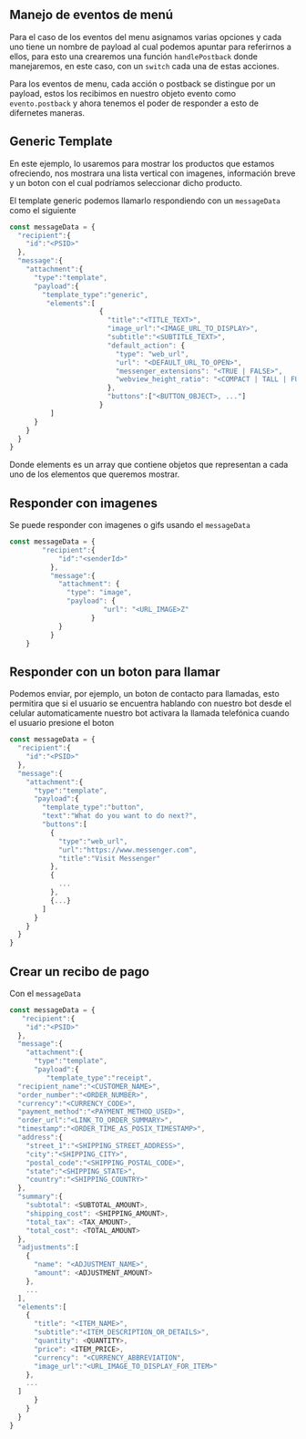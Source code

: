 ## Manejo de eventos de menú

Para el caso de los eventos del menu asignamos varias opciones y cada uno tiene un nombre de payload al cual podemos apuntar para referirnos a ellos, para esto una crearemos una función `handlePostback` donde manejaremos, en este caso, con un `switch` cada una de estas acciones.

Para los eventos de menu, cada acción o postback se distingue por un payload, estos los recibimos en nuestro objeto evento como `evento.postback` y ahora tenemos el poder de responder a esto de difernetes maneras.

## Generic Template
En este ejemplo, lo usaremos para mostrar los productos que estamos ofreciendo, nos mostrara una lista vertical con imagenes, información breve y un boton con el cual podríamos seleccionar dicho producto.

El template generic podemos llamarlo respondiendo con un `messageData` como el siguiente

```js
const messageData = {
  "recipient":{
    "id":"<PSID>"
  },
  "message":{
    "attachment":{
      "type":"template",
      "payload":{
        "template_type":"generic",
         "elements":[
                      {
                        "title":"<TITLE_TEXT>",
                        "image_url":"<IMAGE_URL_TO_DISPLAY>",
                        "subtitle":"<SUBTITLE_TEXT>",
                        "default_action": {
                          "type": "web_url",
                          "url": "<DEFAULT_URL_TO_OPEN>",
                          "messenger_extensions": "<TRUE | FALSE>",
                          "webview_height_ratio": "<COMPACT | TALL | FULL>"
                        },
                        "buttons":["<BUTTON_OBJECT>, ..."]      
                      }
          ]
      }
    }
  }
}
```

Donde elements es un array que contiene objetos que representan a cada uno de los elementos que queremos mostrar.


## Responder con imagenes

Se puede responder con imagenes o gifs usando el `messageData`
```js
const messageData = {
        "recipient":{
            "id":"<senderId>"
          },
          "message":{
            "attachment": {
              "type": "image",
              "payload": {
                       "url": "<URL_IMAGE>Z"
                    }
            }    
          }
    }
```

## Responder con un boton para llamar
Podemos enviar, por ejemplo, un boton de contacto para llamadas, esto permitira que si el usuario se encuentra hablando con nuestro bot desde el celular automaticamente nuestro bot activara la llamada telefónica cuando el usuario presione el boton

```js
const messageData = {
  "recipient":{
    "id":"<PSID>"
  },
  "message":{
    "attachment":{
      "type":"template",
      "payload":{
        "template_type":"button",
        "text":"What do you want to do next?",
        "buttons":[
          {
            "type":"web_url",
            "url":"https://www.messenger.com",
            "title":"Visit Messenger"
          },
          {
            ...
          },
          {...}
        ]
      }
    }
  }
}
```
## Crear un recibo de pago

Con el `messageData`

```js
const messageData = {
   "recipient":{
    "id":"<PSID>"
  },
  "message":{
    "attachment":{
      "type":"template",
      "payload":{
         "template_type":"receipt",
  "recipient_name":"<CUSTOMER_NAME>",
  "order_number":"<ORDER_NUMBER>",
  "currency":"<CURRENCY_CODE>",
  "payment_method":"<PAYMENT_METHOD_USED>",        
  "order_url":"<LINK_TO_ORDER_SUMMARY>",
  "timestamp":"<ORDER_TIME_AS_POSIX_TIMESTAMP>",         
  "address":{
    "street_1":"<SHIPPING_STREET_ADDRESS>",
    "city":"<SHIPPING_CITY>",
    "postal_code":"<SHIPPING_POSTAL_CODE>",
    "state":"<SHIPPING_STATE>",
    "country":"<SHIPPING_COUNTRY>"
  },
  "summary":{
    "subtotal": <SUBTOTAL_AMOUNT>,
    "shipping_cost": <SHIPPING_AMOUNT>,
    "total_tax": <TAX_AMOUNT>,
    "total_cost": <TOTAL_AMOUNT>
  },
  "adjustments":[
    {
      "name": "<ADJUSTMENT_NAME>",
      "amount": <ADJUSTMENT_AMOUNT>
    },
    ...
  ],
  "elements":[
    {
      "title": "<ITEM_NAME>",
      "subtitle":"<ITEM_DESCRIPTION_OR_DETAILS>",
      "quantity": <QUANTITY>,
      "price": <ITEM_PRICE>,
      "currency": "<CURRENCY_ABBREVIATION",
      "image_url":"<URL_IMAGE_TO_DISPLAY_FOR_ITEM>"
    },
    ...
  ]     
      }
    }
  }
}
```






